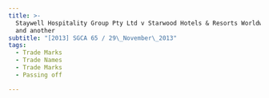 ```yaml
---
title: >-
  Staywell Hospitality Group Pty Ltd v Starwood Hotels & Resorts Worldwide, Inc
  and another
subtitle: "[2013] SGCA 65 / 29\_November\_2013"
tags:
  - Trade Marks
  - Trade Names
  - Trade Marks
  - Passing off

---
```


